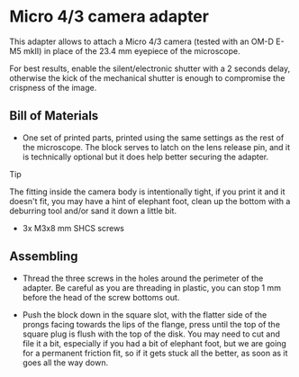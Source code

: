 # Micro 4/3 camera adapter

This adapter allows to attach a Micro 4/3 camera (tested with an OM-D E-M5 mkII) in place of the 23.4 mm eyepiece of the microscope.

For best results, enable the silent/electronic shutter with a 2 seconds delay, otherwise the kick of the mechanical shutter is enough to compromise the crispness of the image.

## Bill of Materials

- One set of printed parts, printed using the same settings as the rest of the microscope.
The block serves to latch on the lens release pin, and it is technically optional but it does help better securing the adapter.

>[!TIP]
>The fitting inside the camera body is intentionally tight, if you print it and it doesn't fit, you may have a hint of elephant foot, clean up the bottom with a deburring tool and/or sand it down a little bit.

- 3x M3x8 mm SHCS screws 

## Assembling

- Thread the three screws in the holes around the perimeter of the adapter.
Be careful as you are threading in plastic, you can stop 1 mm before the head of the screw bottoms out. 

- Push the block down in the square slot, with the flatter side of the prongs facing towards the lips of the flange, press until the top of the square plug is flush with the top of the disk. You may need to cut and file it a bit, especially if you had a bit of elephant foot, but we are going for a permanent friction fit, so if it gets stuck all the better, as soon as it goes all the way down.
